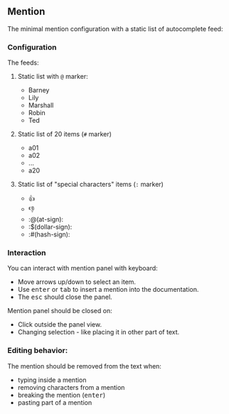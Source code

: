 ## Mention

The minimal mention configuration with a static list of autocomplete feed:

### Configuration

The feeds:

1. Static list with `@` marker:

    - Barney
    - Lily
    - Marshall
    - Robin
    - Ted

2. Static list of 20 items (`#` marker)

    - a01
    - a02
    - ...
    - a20

3. Static list of "special characters" items (`:` marker)

    - :+1:
    - :-1:
    - :@(at-sign):
    - :$(dollar-sign):
    - :#(hash-sign):

### Interaction

You can interact with mention panel with keyboard:

- Move arrows up/down to select an item.
- Use <kbd>enter</kbd> or <kbd>tab</kbd> to insert a mention into the documentation.
- The <kbd>esc</kbd> should close the panel.

Mention panel should be closed on:
- Click outside the panel view.
- Changing selection - like placing it in other part of text.

### Editing behavior:

The mention should be removed from the text when:

- typing inside a mention
- removing characters from a mention
- breaking the mention (<kbd>enter</kbd>)
- pasting part of a mention

